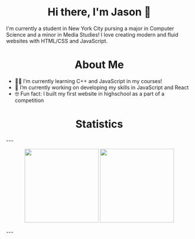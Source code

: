<h1 align = "center">Hi there, I'm Jason 👋</h1>
I'm currently a student in New York City pursing a major in Computer Science and a minor in Media Studies! I love creating modern and fluid websites with HTML/CSS and JavaScript.
<h1 align = "center">About Me</h1>
<ul>
  <li>👨‍🎓 I’m currently learning C++ and JavaScript in my courses!</li>
  <li>💪 I’m currently working on developing my skills in JavaScript and React</li>
  <li>🤓 Fun fact: I built my first website in highschool as a part of a competition</li>
</ul>

<h1 align = "center">Statistics</h1>
---
<p align = "center">
<img src = "https://github-readme-stats.vercel.app/api?username=JS0Nwong&count_private=true&show_icons=true&theme=tokyonight" height = "200"> 
<img src = "https://github-readme-stats.vercel.app/api/top-langs/?username=JS0Nwong&layout=compact&show_icons=true&theme=tokyonight" height = "200">
</p>
---

<!--

Here are some ideas to get you started:

- 🔭 I’m currently working on ...
- 🌱 I’m currently learning ...
- 👯 I’m looking to collaborate on ...
- 🤔 I’m looking for help with ...
- 💬 Ask me about ...
- 📫 How to reach me: ...
- 😄 Pronouns: ...
- ⚡ Fun fact: ...
-->
